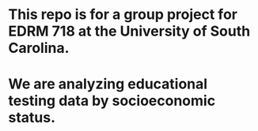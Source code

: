 # This repo is for a group project for EDRM 718 at the University of South Carolina.

# We are analyzing educational testing data by socioeconomic status.